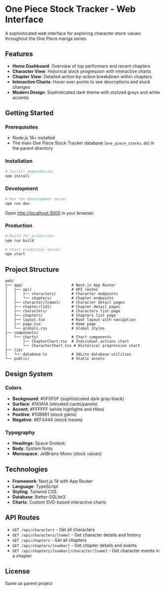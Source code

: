 # One Piece Stock Tracker - Web Interface

A sophisticated web interface for exploring character stock values throughout the One Piece manga series.

## Features

- **Home Dashboard**: Overview of top performers and recent chapters
- **Character View**: Historical stock progression with interactive charts
- **Chapter View**: Detailed action-by-action breakdown within chapters
- **Interactive Charts**: Hover over points to see descriptions and stock changes
- **Modern Design**: Sophisticated dark theme with stylized grays and white accents

## Getting Started

### Prerequisites

- Node.js 18+ installed
- The main One Piece Stock Tracker database (`one_piece_stocks.db`) in the parent directory

### Installation

```bash
# Install dependencies
npm install
```

### Development

```bash
# Run the development server
npm run dev
```

Open [http://localhost:3000](http://localhost:3000) in your browser.

### Production

```bash
# Build for production
npm run build

# Start production server
npm start
```

## Project Structure

```
web/
├── app/                      # Next.js App Router
│   ├── api/                  # API routes
│   │   ├── characters/       # Character endpoints
│   │   └── chapters/         # Chapter endpoints
│   ├── character/[name]/     # Character detail pages
│   ├── chapter/[id]/         # Chapter detail pages
│   ├── characters/           # Characters list page
│   ├── chapters/             # Chapters list page
│   ├── layout.tsx            # Root layout with navigation
│   ├── page.tsx              # Home page
│   └── globals.css           # Global styles
├── components/
│   └── charts/               # Chart components
│       ├── ChapterChart.tsx  # Individual actions chart
│       └── CharacterChart.tsx # Historical progression chart
├── lib/
│   └── database.ts           # SQLite database utilities
└── public/                   # Static assets
```

## Design System

### Colors

- **Background**: #0F0F0F (sophisticated dark gray-black)
- **Surface**: #1A1A1A (elevated cards/panels)
- **Accent**: #FFFFFF (white highlights and titles)
- **Positive**: #10B981 (stock gains)
- **Negative**: #EF4444 (stock losses)

### Typography

- **Headings**: Space Grotesk
- **Body**: System fonts
- **Monospace**: JetBrains Mono (stock values)

## Technologies

- **Framework**: Next.js 14 with App Router
- **Language**: TypeScript
- **Styling**: Tailwind CSS
- **Database**: Better-SQLite3
- **Charts**: Custom SVG-based interactive charts

## API Routes

- `GET /api/characters` - Get all characters
- `GET /api/characters/[name]` - Get character details and history
- `GET /api/chapters` - Get all chapters
- `GET /api/chapters/[number]` - Get chapter details and events
- `GET /api/chapters/[number]/character/[name]` - Get character events in a chapter

## License

Same as parent project

